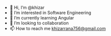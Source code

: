 - 👋 Hi, I’m @khizar
- 👀 I’m interested in Software Engineering
- 🌱 I’m currently learning Angular
- 💞️ I’m looking to collaboration
- 📫 How to reach me khizarrana756@gmail.com

<!---
khizarkhizar/khizarkhizar is a ✨ special ✨ repository because its `README.md` (this file) appears on your GitHub profile.
You can click the Preview link to take a look at your changes.
--->
